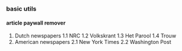 ### basic utils

#### article paywall remover
1. Dutch newspapers
1.1 NRC
1.2 Volkskrant
1.3 Het Parool
1.4 Trouw
2. American newspapers
2.1 New York Times
2.2 Washington Post

